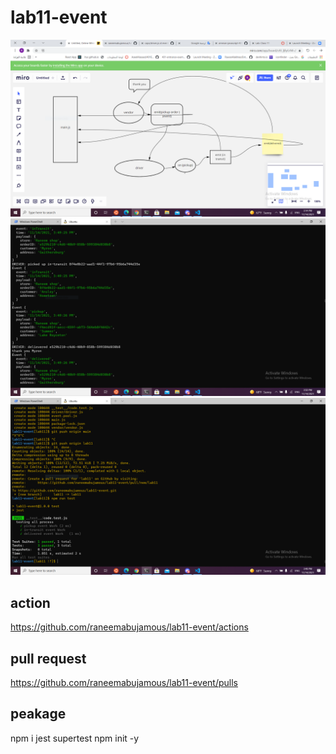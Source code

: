 # lab11-event

![](lab11.PNG)
![](lab11console.PNG)
![](test11.PNG)

## action

https://github.com/raneemabujamous/lab11-event/actions

## pull request

https://github.com/raneemabujamous/lab11-event/pulls

## peakage

npm i jest supertest
npm init -y
